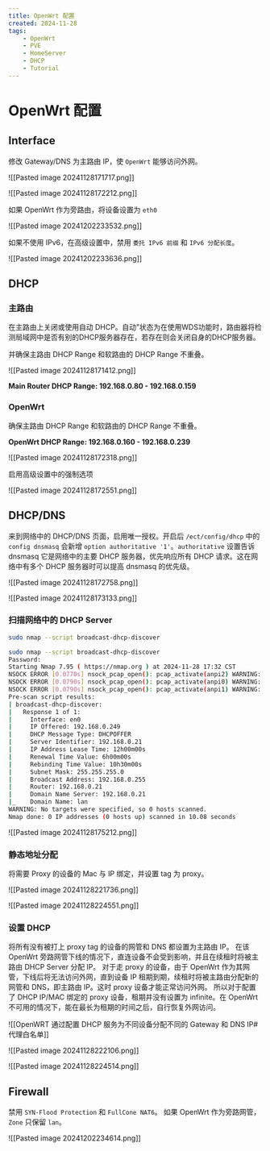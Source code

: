 ```yaml
---
title: OpenWrt 配置
created: 2024-11-28
tags:
    - OpenWrt
    - PVE
    - HomeServer
    - DHCP
    - Tutorial
---
```


# OpenWrt 配置

## Interface

修改 Gateway/DNS 为主路由 IP，使 `OpenWrt` 能够访问外网。

![[Pasted image 20241128171717.png]]

![[Pasted image 20241128172212.png]]

如果 OpenWrt 作为旁路由，将设备设置为 `eth0`

![[Pasted image 20241202233532.png]]

如果不使用 IPv6，在高级设置中，禁用 `委托 IPv6 前缀` 和 `IPv6 分配长度`。

![[Pasted image 20241202233636.png]]

## DHCP

### 主路由

在主路由上关闭或使用自动 DHCP。自动”状态为在使用WDS功能时，路由器将检测局域网中是否有别的DHCP服务器存在，若存在则会关闭自身的DHCP服务器。

并确保主路由 DHCP Range 和软路由的 DHCP Range 不重叠。

![[Pasted image 20241128171412.png]]

**Main Router DHCP Range: 192.168.0.80 - 192.168.0.159**

### OpenWrt

确保主路由 DHCP Range 和软路由的 DHCP Range 不重叠。

**OpenWrt DHCP Range: 192.168.0.160 - 192.168.0.239**

![[Pasted image 20241128172318.png]]

启用高级设置中的强制选项

![[Pasted image 20241128172551.png]]

## DHCP/DNS

来到网络中的 DHCP/DNS 页面，启用唯一授权。开启后 `/ect/config/dhcp` 中的 `config dnsmasq` 会新增 `option authoritative '1'`。`authoritative` 设置告诉 dnsmasq 它是网络中的主要 DHCP 服务器，优先响应所有 DHCP 请求。这在网络中有多个 DHCP 服务器时可以提高 dnsmasq 的优先级。

![[Pasted image 20241128172758.png]]

![[Pasted image 20241128173133.png]]

### 扫描网络中的 DHCP Server

```bash
sudo nmap --script broadcast-dhcp-discover
```

```bash
sudo nmap --script broadcast-dhcp-discover
Password:
Starting Nmap 7.95 ( https://nmap.org ) at 2024-11-28 17:32 CST
NSOCK ERROR [0.0770s] nsock_pcap_open(): pcap_activate(anpi2) WARNING: BIOCPROMISC: Operation not supported on socket.
NSOCK ERROR [0.0790s] nsock_pcap_open(): pcap_activate(anpi0) WARNING: BIOCPROMISC: Operation not supported on socket.
NSOCK ERROR [0.0790s] nsock_pcap_open(): pcap_activate(anpi1) WARNING: BIOCPROMISC: Operation not supported on socket.
Pre-scan script results:
| broadcast-dhcp-discover:
|   Response 1 of 1:
|     Interface: en0
|     IP Offered: 192.168.0.249
|     DHCP Message Type: DHCPOFFER
|     Server Identifier: 192.168.0.21
|     IP Address Lease Time: 12h00m00s
|     Renewal Time Value: 6h00m00s
|     Rebinding Time Value: 10h30m00s
|     Subnet Mask: 255.255.255.0
|     Broadcast Address: 192.168.0.255
|     Router: 192.168.0.21
|     Domain Name Server: 192.168.0.21
|_    Domain Name: lan
WARNING: No targets were specified, so 0 hosts scanned.
Nmap done: 0 IP addresses (0 hosts up) scanned in 10.08 seconds
```

![[Pasted image 20241128175212.png]]

### 静态地址分配

将需要 Proxy 的设备的 Mac 与 IP 绑定，并设置 tag 为 proxy。

![[Pasted image 20241128221736.png]]

![[Pasted image 20241128224551.png]]

### 设置  DHCP

将所有没有被打上 proxy tag 的设备的网管和 DNS 都设置为主路由 IP。
在该 OpenWrt 旁路网管下线的情况下，直连设备不会受到影响，并且在续租时将被主路由 DHCP Server 分配 IP。
对于走 proxy 的设备，由于 OpenWrt 作为其网管，下线后将无法访问外网，直到设备 IP 租期到期，续租时将被主路由分配新的网管和 DNS，即主路由 IP。这时 proxy 设备才能正常访问外网。
所以对于配置了 DHCP IP/MAC 绑定的 proxy 设备，租期并没有设置为 infinite。在 OpenWrt 不可用的情况下，能在最长为租期的时间之后，自行恢复外网访问。

![[OpenWRT 通过配置 DHCP 服务为不同设备分配不同的 Gateway 和 DNS IP#代理白名单]]

![[Pasted image 20241128222106.png]]

![[Pasted image 20241128224514.png]]

## Firewall

禁用 `SYN-Flood Protection` 和 `FullCone NAT6`。
如果 OpenWrt 作为旁路网管，`Zone` 只保留 `lan`。

![[Pasted image 20241202234614.png]]
